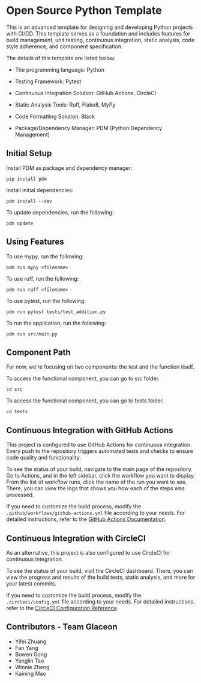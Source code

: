 # Open Source Python Template

This is an advanced template for designing and developing Python projects with CI/CD. This template serves as a foundation and includes features for build management, unit testing, continuous integration, static analysis, code style adherence, and component specification.

The details of this template are listed below:

- The programming language: Python

- Testing Framework: Pytest

- Continuous Integration Solution: GitHub Actions, CircleCI

- Static Analysis Tools: Ruff, Flake8, MyPy

- Code Formatting Solution: Black

- Package/Dependency Manager: PDM (Python Dependency Management)

## Initial Setup

Install PDM as package and dependency manager:

    pip install pdm

Install initial dependencies:

    pdm install --dev

To update dependencies, run the following:

    pdm update

## Using Features

To use mypy, run the following:

    pdm run mypy <filename>

To use ruff, run the following:

    pdm run ruff <filename>

To use pytest, run the following:

    pdm run pytest tests/test_addition.py

To run the application, run the following:

    pdm run src/main.py
    
## Component Path

For now, we're focusing on two components: the test and the function itself.

To access the functional component, you can go to src folder.

    cd src

To access the functional component, you can go to tests folder.

    cd tests

## Continuous Integration with GitHub Actions
This project is configured to use GitHub Actions for continuous integration. Every push to the repository triggers automated tests and checks to ensure code quality and functionality.

To see the status of your build, navigate to the main page of the repository. Go to Actions, and in the left sidebar, click the workflow you want to display. From the list of workflow runs, click the name of the run you want to see. There, you can view the logs that shows you how each of the steps was processed.

If you need to customize the build process, modify the `.github/workflows/github-actions.yml` file according to your needs. For detailed instructions, refer to the [GitHub Actions Documentation](https://docs.github.com/en/actions).

## Continuous Integration with CircleCI

As an alternative, this project is also configured to use CircleCI for continuous integration. 

To see the status of your build, visit the CircleCI dashboard. There, you can view the progress and results of the build tests, static analysis, and more for your latest commits.

If you need to customize the build process, modify the `.circleci/config.yml` file according to your needs. For detailed instructions, refer to the [CircleCI Configuration Reference](https://circleci.com/docs/2.0/configuration-reference/).

## Contributors - Team Glaceon 

- Yifei Zhuang
- Fan Yang
- Bowen Gong
- Yanglin Tao
- Winnie Zheng
- Kaining Mao
